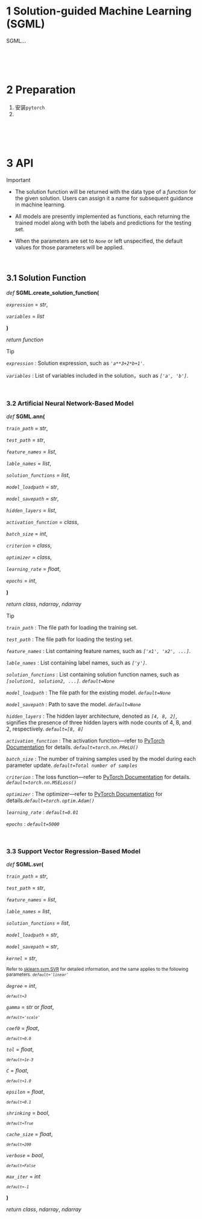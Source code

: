 # 1 Solution-guided Machine Learning (SGML)

SGML...

<br>
<br>
<br>

# 2 Preparation

1. 安装`pytorch`
2.

<br>
<br>
<br>

# 3 API

> [!IMPORTANT]
> - The solution function will be returned with the data type of a *function* for the given solution. Users can assign it a name for subsequent guidance in machine learning.
>
> - All models are presently implemented as functions, each returning the trained model along with both the labels and predictions for the testing set.
>
> - When the parameters are set to *`None`* or left unspecified, the default values for those parameters will be applied. 

<br>

## 3.1 Solution Function

*def* **SGML.create_solution_function(**

*`expression`* = *str*, 
                                           
*`variables`* = *list* 

**)**

*return* *function*

> [!TIP]
> *`expression`* : Solution expression, such as *`'a**3+2*b+1'`*.
>                                          
> *`variables`* : List of variables included in the solution，such as *`['a', 'b']`*.

<br>

### 3.2 Artificial Neural Network-Based Model

*def* **SGML.ann(**

*`train_path`* = *str*, 

*`test_path`* = *str*, 

*`feature_names`* = *list*, 

*`lable_names`* = *list*, 

*`solution_functions`* = *list*, 

*`model_loadpath`* = *str*, 

*`model_savepath`* = *str*, 

*`hidden_layers`* = *list*, 

*`activation_function`*  = *class*, 

*`batch_size`* = *int*, 

*`criterion`* = *class*, 

*`optimizer`* = *class*, 

*`learning_rate`*  = *float*, 

*`epochs`*  = *int*, 

**)**

*return* *class*, *ndarray*, *ndarray*

> [!TIP]
> *`train_path`* : The file path for loading the training set. 
>
>*`test_path`* : The file path for loading the testing set. 
>
>*`feature_names`* : List containing feature names, such as *`['x1', 'x2', ...]`*. 
>
>*`lable_names`* : List containing label names, such as *`['y']`*. 
>
>*`solution_functions`* : List containing solution function names, such as *`[solution1, solution2, ...]`*. *`default=None`* 
>
>*`model_loadpath`* : The file path for the existing model. *`default=None`* 
>
>*`model_savepath`* : Path to save the model. *`default=None`* 
>
>*`hidden_layers`* : The hidden layer architecture, denoted as *`[4, 8, 2]`*, signifies the presence of three hidden layers with node counts of 4, 8, and 2, respectively. *`default=[8, 8]`* 
>
>*`activation_function`* : The activation function—refer to [PyTorch Documentation](https://pytorch.org/docs/stable/index.html) for details. *`default=torch.nn.PReLU()`* 
>
>*`batch_size`* : The number of training samples used by the model during each parameter update. *`default=Total number of samples`* 
>
>*`criterion`* : The loss function—refer to [PyTorch Documentation](https://pytorch.org/docs/stable/index.html) for details. *`default=torch.nn.MSELoss()`* 
>
>*`optimizer`* : The optimizer—refer to [PyTorch Documentation](https://pytorch.org/docs/stable/index.html) for details.*`default=torch.optim.Adam()`* 
>
>*`learning_rate`* : *`default=0.01`* 
>
>*`epochs`* : *`default=5000`* 

<br>

### 3.3 Support Vector Regression-Based Model

*def* **SGML.svr(**

*`train_path`* = *str*, 

*`test_path`* = *str*, 

*`feature_names`* = *list*, 

*`lable_names`* = *list*, 

*`solution_functions`* = *list*, 

*`model_loadpath`* = *str*, 

*`model_savepath`* = *str*, 

*`kernel`* = *str*, 

<sup> Refer to [sklearn.svm.SVR](https://scikit-learn.org/stable/modules/generated/sklearn.svm.SVR.html) for detailed information, and the same applies to the following parameters. *`default='linear'`* </sup>

*`degree`* = *int*, 

<sup> *`default=3`* </sup>

*`gamma`* = *str* or *float*, 

<sup> *`default='scale'`* </sup>

*`coef0`* = *float*, 

<sup> *`default=0.0`* </sup>

*`tol`* = *float*, 

<sup> *`default=1e-3`* </sup>

*`C`* = *float*, 

<sup> *`default=1.0`* </sup>

*`epsilon`* = *float*, 

<sup> *`default=0.1`* </sup>

*`shrinking`* = *bool*, 

<sup> *`default=True`* </sup>

*`cache_size`* = *float*, 

<sup> *`default=200`* </sup>

*`verbose`* = *bool*, 

<sup> *`default=False`* </sup>

*`max_iter`* = *int* 

<sup> *`default=-1`* </sup>

**)**

*return* *class*, *ndarray*, *ndarray*
